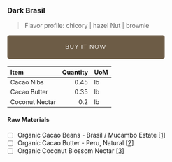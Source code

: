 ### Dark Brasil
> Flavor profile: chicory | hazel Nut | brownie

[![Buy Now](/assets/images/buy-now.png "Buy Now")](https://shop.osocra.com/products/22021316)

| Item | Quantity | UoM  |
| :---     | ---:    | :--- |
| Cacao Nibs  | 0.45    | lb    |
| Cacao Butter   | 0.35    | lb    |
| Coconut Nectar   | 0.2      | lb      |

#### Raw Materials
- [ ] Organic Cacao Beans -  Brasil / Mucambo Estate [[1](/vendors)]
- [ ] Organic Cacao Butter - Peru, Natural [[2](/vendors)]
- [ ] Organic Coconut Blossom Nectar [[3](/vendors)]
